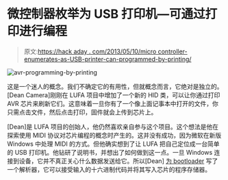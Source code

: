 # 微控制器枚举为 USB 打印机—可通过打印进行编程

> 原文:[https://hack aday . com/2013/05/10/micro controller-enumerates-as-USB-printer-can-programmed-by-printing/](https://hackaday.com/2013/05/10/microcontroller-enumerates-as-usb-printer-can-be-programmed-by-printing/)

![avr-programming-by-printing](../Images/bd6eb4c1f810e3a908be61f61add10b0.png)

这是一个迷人的概念。我们不确定它的有用性，但就概念而言，它绝对是独立的。[Dean Camera]刚刚在 LUFA 项目中增加了一个新的 HID 类，可以让你通过打印 AVR 芯片来刷新它们。这意味着一旦你有了一个像上面记事本中打开的文件，你只需点击文件，然后点击打印，固件就会上传到芯片上。

[Dean]是 LUFA 项目的创始人，他仍然喜欢亲自参与这个项目。这个想法是他在探索使用 MIDI 协议对芯片编程的概念时产生的。这并没有成功，因为微软在新版 Windows 中处理 MIDI 的方式。但他确实想到了让 LUFA 把自己定位成一台简单的 USB 打印机。他钻研了说明书，并想出了如何做到这一点。一旦 Windows 连接到设备，它并不真正关心什么数据发送给它。所以[Dean] [为 bootloader](https://github.com/abcminiuser/lufa/tree/master/Bootloaders/Printer) 写了一个解析器，它可以接受输入的十六进制代码并将其写入芯片的程序存储器。